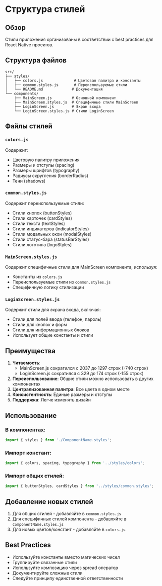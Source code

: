 # Структура стилей

## Обзор

Стили приложения организованы в соответствии с best practices для React Native проектов.

## Структура файлов

```
src/
├── styles/
│   ├── colors.js              # Цветовая палитра и константы
│   ├── common.styles.js       # Переиспользуемые стили
│   └── README.md             # Документация
└── components/
    ├── MainScreen.js         # Основной компонент
    ├── MainScreen.styles.js  # Специфичные стили MainScreen
    ├── LoginScreen.js        # Экран входа
    └── LoginScreen.styles.js # Стили LoginScreen
```

## Файлы стилей

### `colors.js`
Содержит:
- Цветовую палитру приложения
- Размеры и отступы (spacing)
- Размеры шрифтов (typography)
- Радиусы скругления (borderRadius)
- Тени (shadows)

### `common.styles.js`
Содержит переиспользуемые стили:
- Стили кнопок (buttonStyles)
- Стили карточек (cardStyles)
- Стили текста (textStyles)
- Стили индикаторов (indicatorStyles)
- Стили модальных окон (modalStyles)
- Стили статус-бара (statusBarStyles)
- Стили логотипа (logoStyles)

### `MainScreen.styles.js`
Содержит специфичные стили для MainScreen компонента, используя:
- Константы из `colors.js`
- Переиспользуемые стили из `common.styles.js`
- Специфичную логику стилизации

### `LoginScreen.styles.js`
Содержит стили для экрана входа, включая:
- Стили для полей ввода (телефон, пароль)
- Стили для кнопок и форм
- Стили для информационных блоков
- Использует общие константы и стили

## Преимущества

1. **Читаемость**: 
   - MainScreen.js сократился с 2037 до 1297 строк (-740 строк)
   - LoginScreen.js сократился с 329 до 174 строк (-155 строк)
2. **Переиспользование**: Общие стили можно использовать в других компонентах
3. **Централизованная палитра**: Все цвета в одном месте
4. **Консистентность**: Единые размеры и отступы
5. **Поддержка**: Легче изменять дизайн

## Использование

### В компонентах:
```javascript
import { styles } from './ComponentName.styles';
```

### Импорт констант:
```javascript
import { colors, spacing, typography } from '../styles/colors';
```

### Импорт общих стилей:
```javascript
import { buttonStyles, cardStyles } from '../styles/common.styles';
```

## Добавление новых стилей

1. Для общих стилей - добавляйте в `common.styles.js`
2. Для специфичных стилей компонента - добавляйте в `ComponentName.styles.js`
3. Для новых цветов/констант - добавляйте в `colors.js`

## Best Practices

- Используйте константы вместо магических чисел
- Группируйте связанные стили
- Используйте композицию через spread оператор
- Документируйте сложные стили
- Следуйте принципу единственной ответственности
